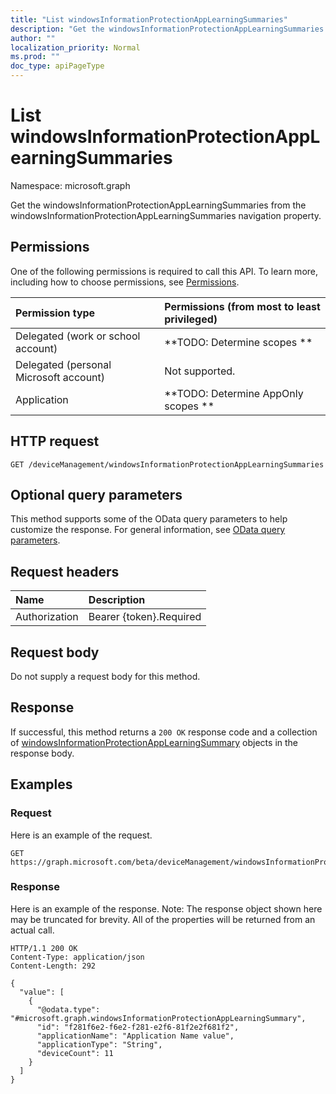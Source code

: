 ```yaml
---
title: "List windowsInformationProtectionAppLearningSummaries"
description: "Get the windowsInformationProtectionAppLearningSummaries from the windowsInformationProtectionAppLearningSummaries navigation property."
author: ""
localization_priority: Normal
ms.prod: ""
doc_type: apiPageType
---
```


# List windowsInformationProtectionAppLearningSummaries

Namespace: microsoft.graph

Get the windowsInformationProtectionAppLearningSummaries from the windowsInformationProtectionAppLearningSummaries navigation property.

## Permissions
One of the following permissions is required to call this API. To learn more, including how to choose permissions, see [Permissions](/concepts/permissions-reference.md).

|Permission type|Permissions (from most to least privileged)|
|:---|:---|
|Delegated (work or school account)|**TODO: Determine scopes **|
|Delegated (personal Microsoft account)|Not supported.|
|Application|**TODO: Determine AppOnly scopes **|

## HTTP request
<!-- {
  "blockType": "ignored"
}
-->
``` http
GET /deviceManagement/windowsInformationProtectionAppLearningSummaries
```

## Optional query parameters
This method supports some of the OData query parameters to help customize the response. For general information, see [OData query parameters](/graph/query-parameters).

## Request headers
|Name|Description|
|:---|:---|
|Authorization|Bearer {token}.Required|

## Request body
Do not supply a request body for this method.

## Response
If successful, this method returns a `200 OK` response code and a collection of [windowsInformationProtectionAppLearningSummary](../resources/windowsinformationprotectionapplearningsummary.md) objects in the response body.

## Examples

### Request
Here is an example of the request.
<!-- {
  "blockType": "request",
  "name": "get_windowsinformationprotectionapplearningsummary"
}
-->
``` http
GET https://graph.microsoft.com/beta/deviceManagement/windowsInformationProtectionAppLearningSummaries
```

### Response
Here is an example of the response. Note: The response object shown here may be truncated for brevity. All of the properties will be returned from an actual call.
<!-- {
  "blockType": "response",
  "truncated": true,
  "@odata.type": "collection(microsoft.graph.windowsinformationprotectionapplearningsummary)"
}
-->
``` http
HTTP/1.1 200 OK
Content-Type: application/json
Content-Length: 292

{
  "value": [
    {
      "@odata.type": "#microsoft.graph.windowsInformationProtectionAppLearningSummary",
      "id": "f281f6e2-f6e2-f281-e2f6-81f2e2f681f2",
      "applicationName": "Application Name value",
      "applicationType": "String",
      "deviceCount": 11
    }
  ]
}
```


